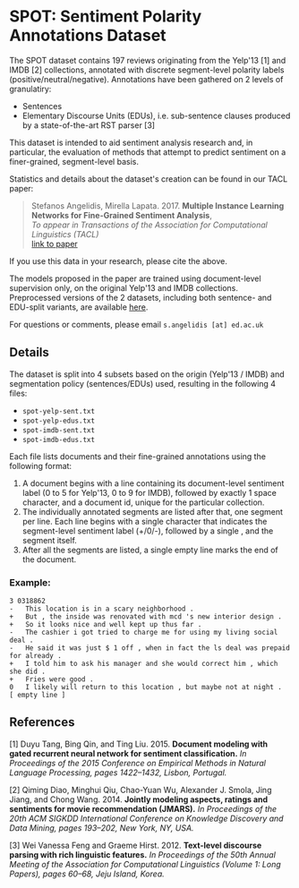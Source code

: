 # SPOT: Sentiment Polarity Annotations Dataset

The SPOT dataset contains 197 reviews originating from the Yelp'13 [1] and IMDB [2] collections,
annotated with discrete segment-level polarity labels (positive/neutral/negative). Annotations 
have been gathered on 2 levels of granulatiry:

 - Sentences
 - Elementary Discourse Units (EDUs), i.e. sub-sentence clauses produced by a state-of-the-art
RST parser [3]

This dataset is intended to aid sentiment analysis research and, in particular, the evaluation 
of methods that attempt to predict sentiment on a finer-grained, segment-level basis.

Statistics and details about the dataset's creation can be found in our TACL paper:

> Stefanos Angelidis, Mirella Lapata. 2017. **Multiple Instance Learning Networks for Fine-Grained Sentiment Analysis**,<br/>
> _To appear in Transactions of the Association for Computational Linguistics (TACL)_ <br/>
> [link to paper](http://homepages.inf.ed.ac.uk/s1258635/milnet-sentiment.pdf)

If you use this data in your research, please cite the above.

The models proposed in the paper are trained using document-level supervision only, on the 
original Yelp'13 and IMDB collections. Preprocessed versions of the 2 datasets, including both 
sentence- and EDU-split variants, are available [here](#).

For questions or comments, please email `s.angelidis [at] ed.ac.uk`

## Details

The dataset is split into 4 subsets based on the origin (Yelp'13 / IMDB) and segmentation 
policy (sentences/EDUs) used, resulting in the following 4 files:
 - `spot-yelp-sent.txt`
 - `spot-yelp-edus.txt`
 - `spot-imdb-sent.txt`
 - `spot-imdb-edus.txt`

Each file lists documents and their fine-grained annotations using the following format:

1. A document begins with a line containing its document-level sentiment label (0 to 5 for 
Yelp'13, 0 to 9 for IMDB), followed by exactly 1 space character, and a document id, unique for 
the particular collection.
2. The individually annotated segments are listed after that, one segment per line. Each line
begins with a single character that indicates the segment-level sentiment label (+/0/-), 
followed by a single <tab>, and the segment itself.
3. After all the segments are listed, a single empty line marks the end of the document.

### Example:

```
3 0318862
-	This location is in a scary neighborhood .
+	But , the inside was renovated with mcd 's new interior design .
+	So it looks nice and well kept up thus far .
-	The cashier i got tried to charge me for using my living social deal .
-	He said it was just $ 1 off , when in fact the ls deal was prepaid for already .
+	I told him to ask his manager and she would correct him , which she did .
+	Fries were good .
0	I likely will return to this location , but maybe not at night .
[ empty line ]
```

## References

[1] Duyu Tang, Bing Qin, and Ting Liu. 2015.
**Document modeling with gated recurrent neural network for sentiment classification.**
_In Proceedings of the 2015 Conference on Empirical Methods in Natural Language Processing, pages 1422–1432, Lisbon, Portugal._

[2] Qiming Diao, Minghui Qiu, Chao-Yuan Wu, Alexander J. Smola, Jing Jiang, and Chong Wang. 2014.
**Jointly modeling aspects, ratings and sentiments for movie recommendation (JMARS).**
_In Proceedings of the 20th ACM SIGKDD International Conference on Knowledge Discovery and Data Mining, pages 193–202, New York, NY, USA._

[3] Wei Vanessa Feng and Graeme Hirst. 2012. 
**Text-level discourse parsing with rich linguistic features.**
_In Proceedings of the 50th Annual Meeting of the Association for Computational Linguistics (Volume 1: Long Papers), pages 60–68, Jeju Island, Korea._
